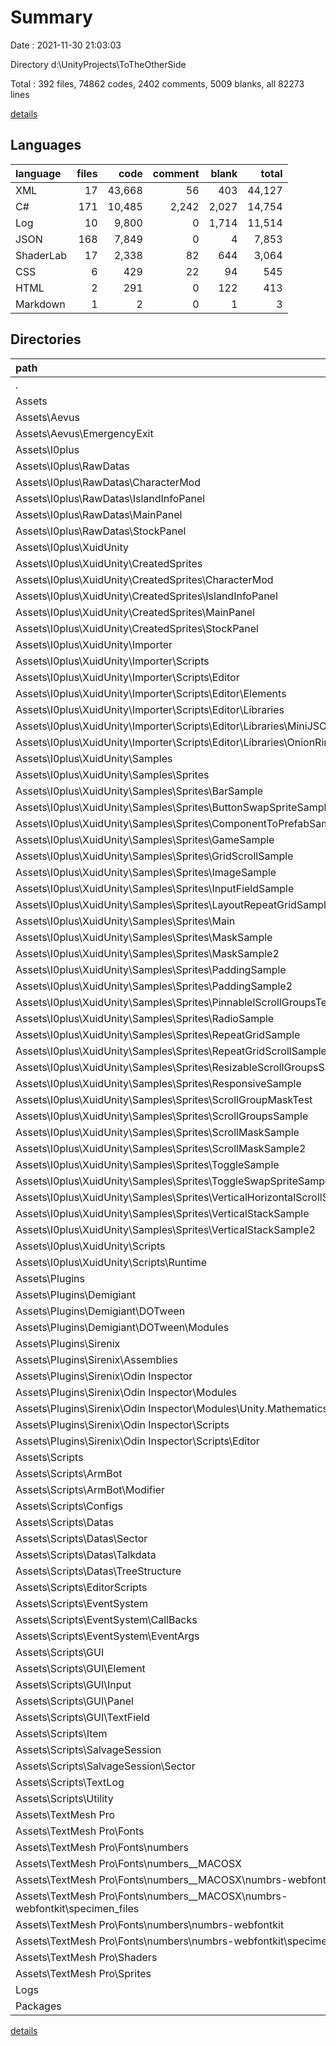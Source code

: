# Summary

Date : 2021-11-30 21:03:03

Directory d:\UnityProjects\ToTheOtherSide

Total : 392 files,  74862 codes, 2402 comments, 5009 blanks, all 82273 lines

[details](details.md)

## Languages
| language | files | code | comment | blank | total |
| :--- | ---: | ---: | ---: | ---: | ---: |
| XML | 17 | 43,668 | 56 | 403 | 44,127 |
| C# | 171 | 10,485 | 2,242 | 2,027 | 14,754 |
| Log | 10 | 9,800 | 0 | 1,714 | 11,514 |
| JSON | 168 | 7,849 | 0 | 4 | 7,853 |
| ShaderLab | 17 | 2,338 | 82 | 644 | 3,064 |
| CSS | 6 | 429 | 22 | 94 | 545 |
| HTML | 2 | 291 | 0 | 122 | 413 |
| Markdown | 1 | 2 | 0 | 1 | 3 |

## Directories
| path | files | code | comment | blank | total |
| :--- | ---: | ---: | ---: | ---: | ---: |
| . | 392 | 74,862 | 2,402 | 5,009 | 82,273 |
| Assets | 371 | 58,441 | 2,346 | 3,284 | 64,071 |
| Assets\Aevus | 2 | 120 | 18 | 25 | 163 |
| Assets\Aevus\EmergencyExit | 2 | 120 | 18 | 25 | 163 |
| Assets\I0plus | 197 | 10,957 | 656 | 681 | 12,294 |
| Assets\I0plus\RawDatas | 101 | 7,135 | 0 | 0 | 7,135 |
| Assets\I0plus\RawDatas\CharacterMod | 25 | 1,902 | 0 | 0 | 1,902 |
| Assets\I0plus\RawDatas\IslandInfoPanel | 27 | 1,828 | 0 | 0 | 1,828 |
| Assets\I0plus\RawDatas\MainPanel | 24 | 1,589 | 0 | 0 | 1,589 |
| Assets\I0plus\RawDatas\StockPanel | 25 | 1,816 | 0 | 0 | 1,816 |
| Assets\I0plus\XuidUnity | 96 | 3,822 | 656 | 681 | 5,159 |
| Assets\I0plus\XuidUnity\CreatedSprites | 8 | 8 | 0 | 0 | 8 |
| Assets\I0plus\XuidUnity\CreatedSprites\CharacterMod | 2 | 2 | 0 | 0 | 2 |
| Assets\I0plus\XuidUnity\CreatedSprites\IslandInfoPanel | 2 | 2 | 0 | 0 | 2 |
| Assets\I0plus\XuidUnity\CreatedSprites\MainPanel | 2 | 2 | 0 | 0 | 2 |
| Assets\I0plus\XuidUnity\CreatedSprites\StockPanel | 2 | 2 | 0 | 0 | 2 |
| Assets\I0plus\XuidUnity\Importer | 26 | 3,385 | 621 | 613 | 4,619 |
| Assets\I0plus\XuidUnity\Importer\Scripts | 26 | 3,385 | 621 | 613 | 4,619 |
| Assets\I0plus\XuidUnity\Importer\Scripts\Editor | 26 | 3,385 | 621 | 613 | 4,619 |
| Assets\I0plus\XuidUnity\Importer\Scripts\Editor\Elements | 15 | 1,522 | 202 | 260 | 1,984 |
| Assets\I0plus\XuidUnity\Importer\Scripts\Editor\Libraries | 2 | 584 | 96 | 106 | 786 |
| Assets\I0plus\XuidUnity\Importer\Scripts\Editor\Libraries\MiniJSON | 1 | 400 | 96 | 76 | 572 |
| Assets\I0plus\XuidUnity\Importer\Scripts\Editor\Libraries\OnionRing | 1 | 184 | 0 | 30 | 214 |
| Assets\I0plus\XuidUnity\Samples | 56 | 56 | 0 | 0 | 56 |
| Assets\I0plus\XuidUnity\Samples\Sprites | 56 | 56 | 0 | 0 | 56 |
| Assets\I0plus\XuidUnity\Samples\Sprites\BarSample | 2 | 2 | 0 | 0 | 2 |
| Assets\I0plus\XuidUnity\Samples\Sprites\ButtonSwapSpriteSample | 2 | 2 | 0 | 0 | 2 |
| Assets\I0plus\XuidUnity\Samples\Sprites\ComponentToPrefabSample | 2 | 2 | 0 | 0 | 2 |
| Assets\I0plus\XuidUnity\Samples\Sprites\GameSample | 2 | 2 | 0 | 0 | 2 |
| Assets\I0plus\XuidUnity\Samples\Sprites\GridScrollSample | 2 | 2 | 0 | 0 | 2 |
| Assets\I0plus\XuidUnity\Samples\Sprites\ImageSample | 2 | 2 | 0 | 0 | 2 |
| Assets\I0plus\XuidUnity\Samples\Sprites\InputFieldSample | 2 | 2 | 0 | 0 | 2 |
| Assets\I0plus\XuidUnity\Samples\Sprites\LayoutRepeatGridSample | 2 | 2 | 0 | 0 | 2 |
| Assets\I0plus\XuidUnity\Samples\Sprites\Main | 2 | 2 | 0 | 0 | 2 |
| Assets\I0plus\XuidUnity\Samples\Sprites\MaskSample | 2 | 2 | 0 | 0 | 2 |
| Assets\I0plus\XuidUnity\Samples\Sprites\MaskSample2 | 2 | 2 | 0 | 0 | 2 |
| Assets\I0plus\XuidUnity\Samples\Sprites\PaddingSample | 2 | 2 | 0 | 0 | 2 |
| Assets\I0plus\XuidUnity\Samples\Sprites\PaddingSample2 | 2 | 2 | 0 | 0 | 2 |
| Assets\I0plus\XuidUnity\Samples\Sprites\PinnablelScrollGroupsTest | 2 | 2 | 0 | 0 | 2 |
| Assets\I0plus\XuidUnity\Samples\Sprites\RadioSample | 2 | 2 | 0 | 0 | 2 |
| Assets\I0plus\XuidUnity\Samples\Sprites\RepeatGridSample | 2 | 2 | 0 | 0 | 2 |
| Assets\I0plus\XuidUnity\Samples\Sprites\RepeatGridScrollSample | 2 | 2 | 0 | 0 | 2 |
| Assets\I0plus\XuidUnity\Samples\Sprites\ResizableScrollGroupsSample | 2 | 2 | 0 | 0 | 2 |
| Assets\I0plus\XuidUnity\Samples\Sprites\ResponsiveSample | 2 | 2 | 0 | 0 | 2 |
| Assets\I0plus\XuidUnity\Samples\Sprites\ScrollGroupMaskTest | 2 | 2 | 0 | 0 | 2 |
| Assets\I0plus\XuidUnity\Samples\Sprites\ScrollGroupsSample | 2 | 2 | 0 | 0 | 2 |
| Assets\I0plus\XuidUnity\Samples\Sprites\ScrollMaskSample | 2 | 2 | 0 | 0 | 2 |
| Assets\I0plus\XuidUnity\Samples\Sprites\ScrollMaskSample2 | 2 | 2 | 0 | 0 | 2 |
| Assets\I0plus\XuidUnity\Samples\Sprites\ToggleSample | 2 | 2 | 0 | 0 | 2 |
| Assets\I0plus\XuidUnity\Samples\Sprites\ToggleSwapSpriteSample | 2 | 2 | 0 | 0 | 2 |
| Assets\I0plus\XuidUnity\Samples\Sprites\VerticalHorizontalScrollSample | 2 | 2 | 0 | 0 | 2 |
| Assets\I0plus\XuidUnity\Samples\Sprites\VerticalStackSample | 2 | 2 | 0 | 0 | 2 |
| Assets\I0plus\XuidUnity\Samples\Sprites\VerticalStackSample2 | 2 | 2 | 0 | 0 | 2 |
| Assets\I0plus\XuidUnity\Scripts | 6 | 373 | 35 | 68 | 476 |
| Assets\I0plus\XuidUnity\Scripts\Runtime | 6 | 373 | 35 | 68 | 476 |
| Assets\Plugins | 27 | 40,308 | 763 | 879 | 41,950 |
| Assets\Plugins\Demigiant | 8 | 1,321 | 535 | 228 | 2,084 |
| Assets\Plugins\Demigiant\DOTween | 8 | 1,321 | 535 | 228 | 2,084 |
| Assets\Plugins\Demigiant\DOTween\Modules | 8 | 1,321 | 535 | 228 | 2,084 |
| Assets\Plugins\Sirenix | 19 | 38,987 | 228 | 651 | 39,866 |
| Assets\Plugins\Sirenix\Assemblies | 7 | 37,501 | 0 | 395 | 37,896 |
| Assets\Plugins\Sirenix\Odin Inspector | 12 | 1,486 | 228 | 256 | 1,970 |
| Assets\Plugins\Sirenix\Odin Inspector\Modules | 1 | 744 | 29 | 110 | 883 |
| Assets\Plugins\Sirenix\Odin Inspector\Modules\Unity.Mathematics | 1 | 744 | 29 | 110 | 883 |
| Assets\Plugins\Sirenix\Odin Inspector\Scripts | 11 | 742 | 199 | 146 | 1,087 |
| Assets\Plugins\Sirenix\Odin Inspector\Scripts\Editor | 9 | 664 | 151 | 125 | 940 |
| Assets\Scripts | 117 | 3,800 | 805 | 837 | 5,442 |
| Assets\Scripts\ArmBot | 13 | 374 | 33 | 82 | 489 |
| Assets\Scripts\ArmBot\Modifier | 2 | 28 | 2 | 4 | 34 |
| Assets\Scripts\Configs | 2 | 166 | 18 | 57 | 241 |
| Assets\Scripts\Datas | 18 | 614 | 45 | 116 | 775 |
| Assets\Scripts\Datas\Sector | 4 | 197 | 2 | 38 | 237 |
| Assets\Scripts\Datas\Talkdata | 4 | 69 | 2 | 12 | 83 |
| Assets\Scripts\Datas\TreeStructure | 1 | 116 | 8 | 25 | 149 |
| Assets\Scripts\EditorScripts | 6 | 268 | 121 | 78 | 467 |
| Assets\Scripts\EventSystem | 24 | 734 | 48 | 152 | 934 |
| Assets\Scripts\EventSystem\CallBacks | 3 | 135 | 14 | 31 | 180 |
| Assets\Scripts\EventSystem\EventArgs | 5 | 60 | 2 | 9 | 71 |
| Assets\Scripts\GUI | 21 | 699 | 36 | 166 | 901 |
| Assets\Scripts\GUI\Element | 4 | 102 | 7 | 22 | 131 |
| Assets\Scripts\GUI\Input | 1 | 10 | 2 | 2 | 14 |
| Assets\Scripts\GUI\Panel | 12 | 446 | 12 | 103 | 561 |
| Assets\Scripts\GUI\TextField | 3 | 78 | 5 | 25 | 108 |
| Assets\Scripts\Item | 8 | 101 | 9 | 12 | 122 |
| Assets\Scripts\SalvageSession | 9 | 288 | 440 | 73 | 801 |
| Assets\Scripts\SalvageSession\Sector | 2 | 78 | 208 | 16 | 302 |
| Assets\Scripts\TextLog | 2 | 17 | 0 | 2 | 19 |
| Assets\Scripts\Utility | 7 | 319 | 51 | 66 | 436 |
| Assets\TextMesh Pro | 28 | 3,256 | 104 | 862 | 4,222 |
| Assets\TextMesh Pro\Fonts | 10 | 763 | 22 | 216 | 1,001 |
| Assets\TextMesh Pro\Fonts\numbers | 10 | 763 | 22 | 216 | 1,001 |
| Assets\TextMesh Pro\Fonts\numbers\__MACOSX | 5 | 5 | 0 | 0 | 5 |
| Assets\TextMesh Pro\Fonts\numbers\__MACOSX\numbrs-webfontkit | 5 | 5 | 0 | 0 | 5 |
| Assets\TextMesh Pro\Fonts\numbers\__MACOSX\numbrs-webfontkit\specimen_files | 2 | 2 | 0 | 0 | 2 |
| Assets\TextMesh Pro\Fonts\numbers\numbrs-webfontkit | 5 | 758 | 22 | 216 | 996 |
| Assets\TextMesh Pro\Fonts\numbers\numbrs-webfontkit\specimen_files | 2 | 415 | 21 | 90 | 526 |
| Assets\TextMesh Pro\Shaders | 17 | 2,338 | 82 | 644 | 3,064 |
| Assets\TextMesh Pro\Sprites | 1 | 155 | 0 | 2 | 157 |
| Logs | 10 | 9,800 | 0 | 1,714 | 11,514 |
| Packages | 2 | 495 | 0 | 2 | 497 |

[details](details.md)